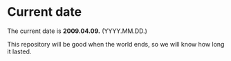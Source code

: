 # Current date

The current date is **2009.04.09.** (YYYY.MM.DD.)

This repository will be good when the world ends, so we will know how long it lasted.